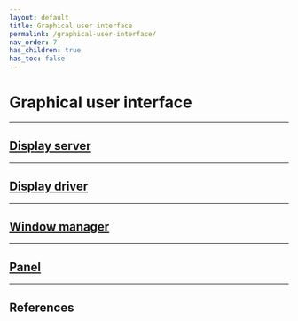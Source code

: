 ```yaml
---
layout: default
title: Graphical user interface
permalink: /graphical-user-interface/
nav_order: 7
has_children: true
has_toc: false
---
```


# Graphical user interface

---

## [Display server](/Andromeda/graphical-user-interface/display-server/)

---

## [Display driver](/Andromeda/graphical-user-interface/display-driver/)

---

## [Window manager](/Andromeda/graphical-user-interface/window-manager/)

---

## [Panel](/Andromeda/graphical-user-interface/panel/)

---

## References
